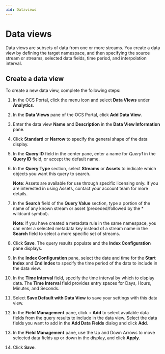 ```yaml
---
uid: Dataviews
---
```


# Data views

Data views are subsets of data from one or more streams. You create a data view by defining the target namespace, and then specifying the source stream or streams, selected data fields, time period, and interpolation interval. 

## Create a data view

To create a new data view, complete the following steps:

1. In the OCS Portal, click the menu icon and select **Data Views** under **Analytics**.
2. In the **Data Views** pane of the OCS Portal, click **Add Data View**.
3. Enter the data view **Name** and **Description** in the **Data View Information** pane.
4. Click **Standard** or **Narrow** to specify the general shape of the data display.
5. In the **Query ID** field in the center pane, enter a name for *Query1* in the **Query ID** field, or accept the default name. 
6. In the **Query Type** section, select **Streams** or **Assets** to indicate which objects you want this query to search.

   **Note**: Assets are available for use through specific licensing only. If you are interested in using Assets, contact your account team for more details. 
   
6. In the **Search** field of the **Query Value** section, type a portion of the name of any known stream or asset (preceded/followed by the * wildcard symbol). 

   **Note**: If you have created a metadata rule in the same namespace, you can enter a selected metadata key instead of a stream name in the **Search** field to select a more specific set of streams.
   
7. Click **Save**. The query results populate and the **Index Configuration** pane displays.
8. In the **Index Configuration** pane, select the date and time for the **Start Index** and **End Index** to specify the time period of the data to include in the data view.
9. In the **Time Interval** field, specify the time interval by which to display data. The **Time Interval** field provides entry spaces for Days, Hours, Minutes, and Seconds.
10. Select **Save Default with Data View** to save your settings with this data view.
11. In the **Field Management** pane, click **+ Add** to select available data fields from the query results to include in the data view. Select the data fields you want to add in the **Add Data Fields** dialog and click **Add**.
12. In the **Field Management** pane, use the Up and Down Arrows to move selected data fields up or down in the display, and click **Apply**.
13. Click **Save**.







